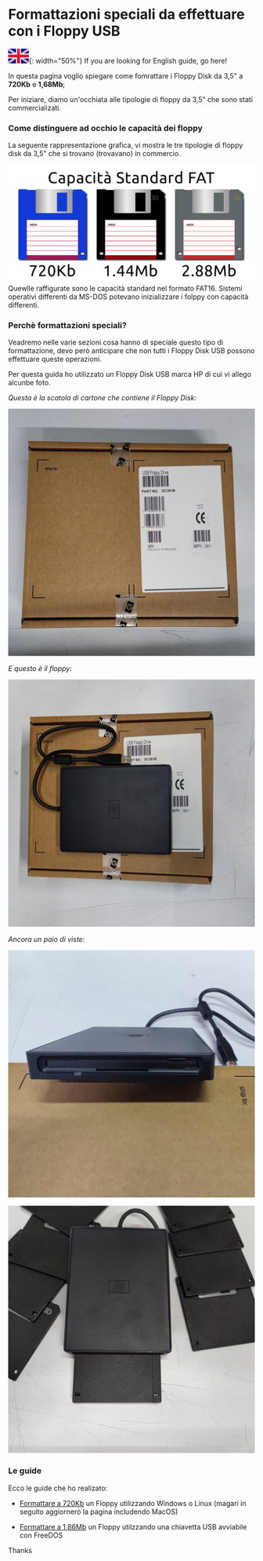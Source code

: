 # Formattazioni speciali da effettuare con i Floppy USB

![GB](/assets/flag_gb.png){: width="50%"} If you are looking for English guide, go here!

In questa pagina voglio spiegare come fomrattare i Floppy Disk da 3,5" a **720Kb** e **1,68Mb**;

Per iniziare, diamo un'occhiata alle tipologie di floppy da 3,5" che sono stati commercializati.

### Come distinguere ad occhio le capacità dei floppy
La seguente rappresentazione grafica, vi mostra le tre tipologie di floppy disk da 3,5" che si trovano (trovavano) in commercio.

![FDD](/assets/it-floppy-35.png)
Quewlle raffigurate sono le capacità standard nel formato FAT16. Sistemi operativi differenti da MS-DOS potevano inizializzare i folppy con capacità differenti.

### Perchè formattazioni speciali?

Veadremo nelle varie sezioni cosa hanno di speciale questo tipo di formattazione, devo però anticipare che non tutti i Floppy Disk USB possono effettuare queste operazioni.

Per questa guida ho utilizzato un Floppy Disk USB marca HP di cui vi allego alcunbe foto.

*Questa è la scatola di cartone che contiene il Floppy Disk:*

![Carton Box](assets/IMG_20210914_165558.jpg)

*E questo è il floppy:*

![Floppy](assets/IMG_20210914_165627.jpg)

*Ancora un paio di viste*:

![One](assets/IMG_20210914_165647.jpg)

![Two](assets/IMG_20210914_165741.jpg)

### Le guide

Ecco le guide che ho realizato:

- [Formattare a 720Kb](/720Kb-it.md) un Floppy utilizzando Windows o Linux (magari in seguito aggiornerò la pagina includendo MacOS)

- [Formattare a 1,86Mb](/168Mb-it.md) un Floppy utilzzando una chiavetta USB avviabile con FreeDOS

Thanks
